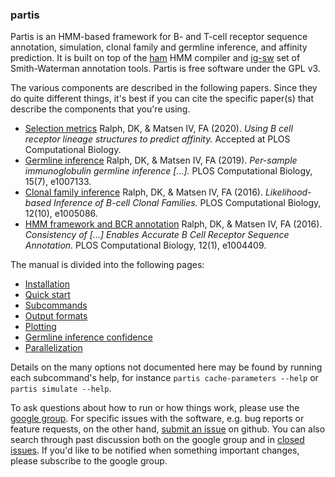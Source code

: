 ### partis

Partis is an HMM-based framework for B- and T-cell receptor sequence annotation, simulation, clonal family and germline inference, and affinity prediction.
It is built on top of the [ham](https://github.com/psathyrella/ham) HMM compiler and [ig-sw](https://github.com/matsengrp/ig-sw) set of Smith-Waterman annotation tools.
Partis is free software under the GPL v3.

The various components are described in the following papers.
Since they do quite different things, it's best if you can cite the specific paper(s) that describe the components that you're using.

  * [Selection metrics](https://arxiv.org/abs/2004.11868) Ralph, DK, & Matsen IV, FA (2020). _Using B cell receptor lineage structures to predict affinity._ Accepted at PLOS Computational Biology.
  * [Germline inference](https://doi.org/10.1371/journal.pcbi.1007133) Ralph, DK, & Matsen IV, FA (2019). _Per-sample immunoglobulin germline inference \[...\]._ PLOS Computational Biology, 15(7), e1007133.
  * [Clonal family inference](http://dx.doi.org/10.1371/journal.pcbi.1005086) Ralph, DK, & Matsen IV, FA (2016). _Likelihood-based Inference of B-cell Clonal Families._ PLOS Computational Biology, 12(10), e1005086.
  * [HMM framework and BCR annotation](http://doi.org/10.1371/journal.pcbi.1004409) Ralph, DK, & Matsen IV, FA (2016). _Consistency of \[...\] Enables Accurate B Cell Receptor Sequence Annotation._ PLOS Computational Biology, 12(1), e1004409.

The manual is divided into the following pages:

  * [Installation](docs/install.md)
  * [Quick start](docs/quick-start.md)
  * [Subcommands](docs/subcommands.md)
  * [Output formats](docs/output-formats.md)
  * [Plotting](docs/plotting.md)
  * [Germline inference confidence](docs/germline-inference.md)
  * [Parallelization](docs/parallel.md)

Details on the many options not documented here may be found by running each subcommand's help, for instance `partis cache-parameters --help` or `partis simulate --help`.

To ask questions about how to run or how things work, please use the [google group](https://groups.google.com/forum/#!forum/partis).
For specific issues with the software, e.g. bug reports or feature requests, on the other hand, [submit an issue](https://github.com/psathyrella/partis/issues/new) on github.
You can also search through past discussion both on the google group and in [closed issues](https://github.com/psathyrella/partis/issues?q=is%3Aissue+is%3Aclosed).
If you'd like to be notified when something important changes, please subscribe to the google group.
